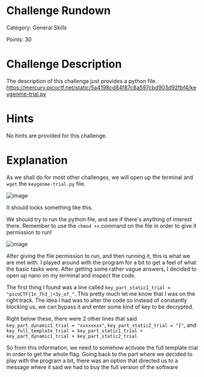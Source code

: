 # Challenge Rundown #
Category: General Skills

Points: 30

# Challenge Description #
The description of this challenge just provides a python file.
https://mercury.picoctf.net/static/5a4198cd84f87c8a597cbd903d92fbf4/keygenme-trial.py

# Hints #
No hints are provided for this challenge.

# Explanation #
As we shall do for most other challenges, we will open up the terminal and ```wget``` the ```keygenme-trial.py``` file. 

![image](https://user-images.githubusercontent.com/101998961/201784266-56b04c2c-145b-475e-8f1b-5e5e47658fa2.png)

It should looks something like this.

We should try to run the python file, and see if there's anything of interest there. Remember to use the ```chmod +x``` command on the file in order to give it permission to run!

![image](https://user-images.githubusercontent.com/101998961/201784535-0f6e49b4-c424-4de4-844e-19e48ab833be.png)

After giving the file permission to run, and then running it, this is what we are met with. I played around with the program for a bit to get a feel of what the basic tasks were. After getting some rather vague answers, I decided to open up nano on my terminal and inspect the code. 

The first thing I found was a line called ```key_part_static1_trial = "picoCTF{1n_7h3_|<3y_of_"```. This pretty much let me know that I was on the right track. The idea I had was to alter the code so instead of constantly blocking us, we can bypass it and enter some kind of key to be decrypted. 

Right below these, there were 2 other lines that said ```key_part_dynamic1_trial = "xxxxxxxx"```, ```key_part_static2_trial = "}"```, and ```key_full_template_trial = key_part_static1_trial + key_part_dynamic1_trial + key_part_static2_trial```

So from this information, we need to somehow activate the full template trial in order to get the whole flag. Going back to the part where we decided to play with the program a bit, there was an option that directed us to a message where it said we had to buy the full version of the software
